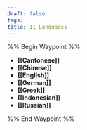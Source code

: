 ```yaml
---
draft: false
tags: 
title: 11 Languages
---
```


%% Begin Waypoint %%

- **[[Cantonese]]**
- **[[Chinese]]**
- **[[English]]**
- **[[German]]**
- **[[Greek]]**
- **[[Indonesian]]**
- **[[Russian]]**

%% End Waypoint %%
